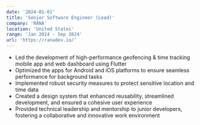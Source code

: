 ```yaml
---
date: '2024-01-01'
title: 'Senior Software Engineer (Lead)'
company: 'RĀNA'
location: 'United States'
range: 'Jan 2024 - Sep 2024'
url: 'https://ranadev.io/'
---
```


- Led the development of high-performance geofencing &amp; time tracking mobile app and web dashboard using Flutter
- Optimized the apps for Android and iOS platforms to ensure seamless performance for background tasks
- Implemented robust security measures to protect sensitive location and time data
- Created a design system that enhanced reusability, streamlined development, and ensured a cohesive user experience
- Provided technical leadership and mentorship to junior developers, fostering a collaborative and innovative work environment
